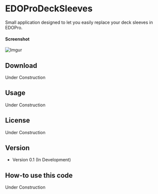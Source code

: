 # EDOProDeckSleeves
Small application designed to let you easily replace your deck sleeves in EDOPro.

#### Screenshot
![Imgur](https://i.imgur.com/DyYOyx6.png?1)

## Download
Under Construction

## Usage
Under Construction

## License 
Under Construction

## Version 
* Version 0.1 (In Development)

## How-to use this code
Under Construction

